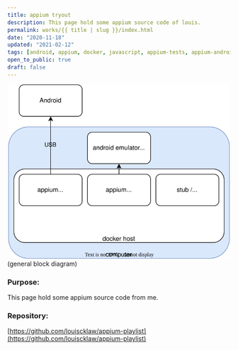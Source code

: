 ```yaml
---
title: appium tryout
description: This page hold some appium source code of louis.
permalink: works/{{ title | slug }}/index.html
date: "2020-11-18"
updated: "2021-02-12"
tags: [android, appium, docker, javascript, appium-tests, appium-android, testing]
open_to_public: true
draft: false
---
```


<div style="display: flex; flex-direction: row; justify-content: center;">
<a  href="./test_stand.svg" data-lightbox="example-1">
  <img style="max-width: 500px;"  src="./test_stand.svg" alt="image-1" />
</a>
</div>

<div class="image-explain text-align-center" >
  (general block diagram)
</div>


### Purpose:

This page hold some appium source code from me.

### Repository:

[https://github.com/louiscklaw/appium-playlist](https://github.com/louiscklaw/appium-playlist)